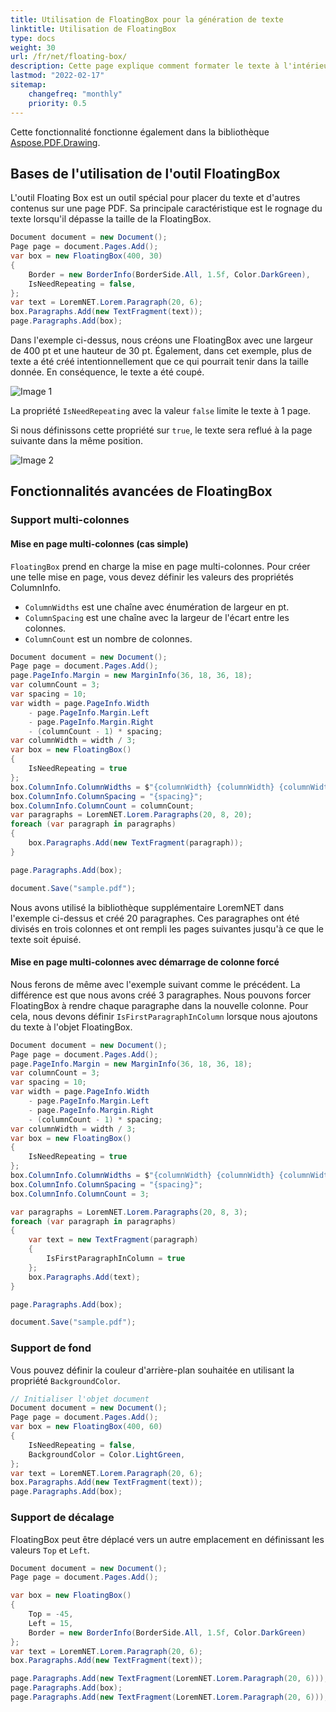```yaml
---
title: Utilisation de FloatingBox pour la génération de texte
linktitle: Utilisation de FloatingBox
type: docs
weight: 30
url: /fr/net/floating-box/
description: Cette page explique comment formater le texte à l'intérieur d'une boîte flottante.
lastmod: "2022-02-17"
sitemap:
    changefreq: "monthly"
    priority: 0.5
---
```


Cette fonctionnalité fonctionne également dans la bibliothèque [Aspose.PDF.Drawing](/pdf/fr/net/drawing/).

## Bases de l'utilisation de l'outil FloatingBox

L'outil Floating Box est un outil spécial pour placer du texte et d'autres contenus sur une page PDF. Sa principale caractéristique est le rognage du texte lorsqu'il dépasse la taille de la FloatingBox.

```cs
Document document = new Document();
Page page = document.Pages.Add();
var box = new FloatingBox(400, 30)
{
    Border = new BorderInfo(BorderSide.All, 1.5f, Color.DarkGreen),
    IsNeedRepeating = false,
};
var text = LoremNET.Lorem.Paragraph(20, 6);
box.Paragraphs.Add(new TextFragment(text));
page.Paragraphs.Add(box);
```  

Dans l'exemple ci-dessus, nous créons une FloatingBox avec une largeur de 400 pt et une hauteur de 30 pt.
Également, dans cet exemple, plus de texte a été créé intentionnellement que ce qui pourrait tenir dans la taille donnée.
En conséquence, le texte a été coupé.

![Image 1](image01.png)

La propriété `IsNeedRepeating` avec la valeur `false` limite le texte à 1 page.

Si nous définissons cette propriété sur `true`, le texte sera reflué à la page suivante dans la même position.

![Image 2](image02.png)

## Fonctionnalités avancées de FloatingBox

### Support multi-colonnes

#### Mise en page multi-colonnes (cas simple)

`FloatingBox` prend en charge la mise en page multi-colonnes. Pour créer une telle mise en page, vous devez définir les valeurs des propriétés ColumnInfo.

* `ColumnWidths` est une chaîne avec énumération de largeur en pt.
* `ColumnSpacing` est une chaîne avec la largeur de l'écart entre les colonnes.
* `ColumnCount` est un nombre de colonnes.

```cs
Document document = new Document();
Page page = document.Pages.Add();
page.PageInfo.Margin = new MarginInfo(36, 18, 36, 18);
var columnCount = 3;
var spacing = 10;
var width = page.PageInfo.Width 
    - page.PageInfo.Margin.Left 
    - page.PageInfo.Margin.Right 
    - (columnCount - 1) * spacing;
var columnWidth = width / 3;
var box = new FloatingBox()
{
    IsNeedRepeating = true
};
box.ColumnInfo.ColumnWidths = $"{columnWidth} {columnWidth} {columnWidth}";
box.ColumnInfo.ColumnSpacing = "{spacing}";
box.ColumnInfo.ColumnCount = columnCount;
var paragraphs = LoremNET.Lorem.Paragraphs(20, 8, 20);
foreach (var paragraph in paragraphs)
{
    box.Paragraphs.Add(new TextFragment(paragraph));
}

page.Paragraphs.Add(box);

document.Save("sample.pdf");
```
Nous avons utilisé la bibliothèque supplémentaire LoremNET dans l'exemple ci-dessus et créé 20 paragraphes. Ces paragraphes ont été divisés en trois colonnes et ont rempli les pages suivantes jusqu'à ce que le texte soit épuisé.

#### Mise en page multi-colonnes avec démarrage de colonne forcé

Nous ferons de même avec l'exemple suivant comme le précédent. La différence est que nous avons créé 3 paragraphes. Nous pouvons forcer FloatingBox à rendre chaque paragraphe dans la nouvelle colonne. Pour cela, nous devons définir `IsFirstParagraphInColumn` lorsque nous ajoutons du texte à l'objet FloatingBox.

```cs
Document document = new Document();
Page page = document.Pages.Add();
page.PageInfo.Margin = new MarginInfo(36, 18, 36, 18);
var columnCount = 3;
var spacing = 10;
var width = page.PageInfo.Width 
    - page.PageInfo.Margin.Left 
    - page.PageInfo.Margin.Right 
    - (columnCount - 1) * spacing;
var columnWidth = width / 3;
var box = new FloatingBox()
{
    IsNeedRepeating = true
};
box.ColumnInfo.ColumnWidths = $"{columnWidth} {columnWidth} {columnWidth}";
box.ColumnInfo.ColumnSpacing = "{spacing}";
box.ColumnInfo.ColumnCount = 3;

var paragraphs = LoremNET.Lorem.Paragraphs(20, 8, 3);
foreach (var paragraph in paragraphs)
{
    var text = new TextFragment(paragraph)
    {
        IsFirstParagraphInColumn = true
    };
    box.Paragraphs.Add(text);
}

page.Paragraphs.Add(box);

document.Save("sample.pdf");
```
### Support de fond

Vous pouvez définir la couleur d'arrière-plan souhaitée en utilisant la propriété `BackgroundColor`.

```cs
// Initialiser l'objet document
Document document = new Document();
Page page = document.Pages.Add();
var box = new FloatingBox(400, 60)
{
    IsNeedRepeating = false,
    BackgroundColor = Color.LightGreen,
};
var text = LoremNET.Lorem.Paragraph(20, 6);
box.Paragraphs.Add(new TextFragment(text));
page.Paragraphs.Add(box);
```

### Support de décalage

FloatingBox peut être déplacé vers un autre emplacement en définissant les valeurs `Top` et `Left`.

```cs
Document document = new Document();
Page page = document.Pages.Add();

var box = new FloatingBox()
{
    Top = -45,
    Left = 15,
    Border = new BorderInfo(BorderSide.All, 1.5f, Color.DarkGreen)
};
var text = LoremNET.Lorem.Paragraph(20, 6);
box.Paragraphs.Add(new TextFragment(text));

page.Paragraphs.Add(new TextFragment(LoremNET.Lorem.Paragraph(20, 6)));
page.Paragraphs.Add(box);            
page.Paragraphs.Add(new TextFragment(LoremNET.Lorem.Paragraph(20, 6)));
```

